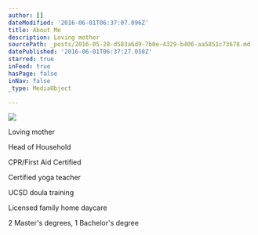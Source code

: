 ```yaml
---
author: []
dateModified: '2016-06-01T06:37:07.096Z'
title: About Me
description: Loving mother
sourcePath: _posts/2016-05-28-d583a6d9-7b0e-4329-b406-aa5851c73678.md
datePublished: '2016-06-01T06:37:27.058Z'
starred: true
inFeed: true
hasPage: false
inNav: false
_type: MediaObject

---
```

![](https://the-grid-user-content.s3-us-west-2.amazonaws.com/f4bb65c5-2c62-41d4-bd74-d6d9246f63c7.jpg)

Loving mother

Head of Household

CPR/First Aid Certified

Certified yoga teacher 

UCSD doula training

Licensed family home daycare 

2 Master's degrees, 1 Bachelor's degree